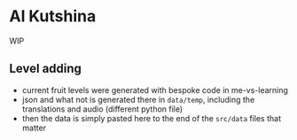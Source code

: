 # Al Kutshina

WIP

## Level adding

- current fruit levels were generated with bespoke code in me-vs-learning
- json and what not is generated there in `data/temp`, including the translations and audio (different python file)
- then the data is simply pasted here to the end of the `src/data` files that matter